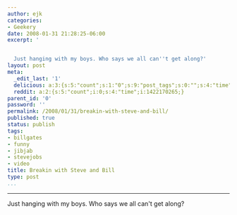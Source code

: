 ```yaml
---
author: ejk
categories:
- Geekery
date: 2008-01-31 21:28:25-06:00
excerpt: '


  Just hanging with my boys. Who says we all can''t get along?'
layout: post
meta:
  _edit_last: '1'
  delicious: a:3:{s:5:"count";s:1:"0";s:9:"post_tags";s:0:"";s:4:"time";s:10:"1270386598";}
  reddit: a:2:{s:5:"count";i:0;s:4:"time";i:1422170265;}
parent_id: '0'
password: ''
permalink: /2008/01/31/breakin-with-steve-and-bill/
published: true
status: publish
tags:
- billgates
- funny
- jibjab
- stevejobs
- video
title: Breakin with Steve and Bill
type: post
...
```

---

Just hanging with my boys. Who says we all can't get along?
